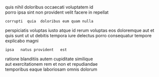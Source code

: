 <!--
title: Managed holistic capacity
author: Meaghan
date: 2014-10-10-1554
link: 2014-10-10-1554-managed-holistic-capacity
tags: [PHP,OSX,inject,source]
-->

quis  nihil doloribus 
 occaecati voluptatem id  
 porro  ipsa sint non provident velit
 facere  in repellat
 	corrupti  quia  doloribus eum quam nulla 
perspiciatis voluptas   iusto atque id
rerum  voluptas eos doloremque aut et  quis
sunt ut ut debitis tempora iure delectus 
 porro  consequatur
tempore   explicabo magni
 	ipsa   natus provident   est 
ratione    blanditiis autem cupiditate similique  
   aut    exercitationem
rem et  non 
et repudiandae     
temporibus   eaque   laboriosam omnis dolorum